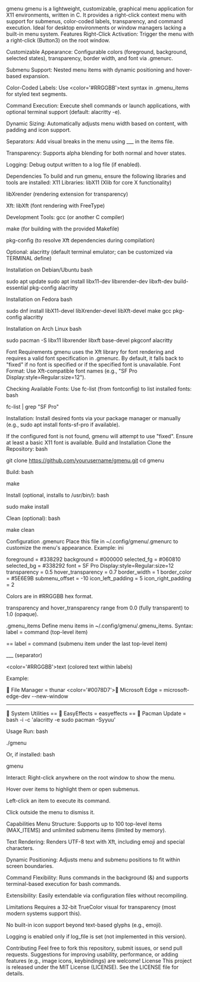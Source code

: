gmenu
gmenu is a lightweight, customizable, graphical menu application for X11 environments, written in C. It provides a right-click context menu with support for submenus, color-coded labels, transparency, and command execution. Ideal for desktop environments or window managers lacking a built-in menu system.
Features
Right-Click Activation: Trigger the menu with a right-click (Button3) on the root window.

Customizable Appearance: Configurable colors (foreground, background, selected states), transparency, border width, and font via .gmenurc.

Submenu Support: Nested menu items with dynamic positioning and hover-based expansion.

Color-Coded Labels: Use <color='#RRGGBB'>text</color> syntax in .gmenu_items for styled text segments.

Command Execution: Execute shell commands or launch applications, with optional terminal support (default: alacritty -e).

Dynamic Sizing: Automatically adjusts menu width based on content, with padding and icon support.

Separators: Add visual breaks in the menu using ___ in the items file.

Transparency: Supports alpha blending for both normal and hover states.

Logging: Debug output written to a log file (if enabled).

Dependencies
To build and run gmenu, ensure the following libraries and tools are installed:
X11 Libraries:
libX11 (Xlib for core X functionality)

libXrender (rendering extension for transparency)

Xft:
libXft (font rendering with FreeType)

Development Tools:
gcc (or another C compiler)

make (for building with the provided Makefile)

pkg-config (to resolve Xft dependencies during compilation)

Optional:
alacritty (default terminal emulator; can be customized via TERMINAL define)

Installation on Debian/Ubuntu
bash

sudo apt update
sudo apt install libx11-dev libxrender-dev libxft-dev build-essential pkg-config alacritty

Installation on Fedora
bash

sudo dnf install libX11-devel libXrender-devel libXft-devel make gcc pkg-config alacritty

Installation on Arch Linux
bash

sudo pacman -S libx11 libxrender libxft base-devel pkgconf alacritty

Font Requirements
gmenu uses the Xft library for font rendering and requires a valid font specification in .gmenurc. By default, it falls back to "fixed" if no font is specified or if the specified font is unavailable.
Font Format: Use Xft-compatible font names (e.g., "SF Pro Display:style=Regular:size=12").

Checking Available Fonts: Use fc-list (from fontconfig) to list installed fonts:
bash

fc-list | grep "SF Pro"

Installation: Install desired fonts via your package manager or manually (e.g., sudo apt install fonts-sf-pro if available).

If the configured font is not found, gmenu will attempt to use "fixed". Ensure at least a basic X11 font is available.
Build and Installation
Clone the Repository:
bash

git clone https://github.com/yourusername/gmenu.git
cd gmenu

Build:
bash

make

Install (optional, installs to /usr/bin/):
bash

sudo make install

Clean (optional):
bash

make clean

Configuration
.gmenurc
Place this file in ~/.config/gmenu/.gmenurc to customize the menu's appearance. Example:
ini

foreground = #338292
background = #000000
selected_fg = #060810
selected_bg = #338292
font = SF Pro Display:style=Regular:size=12
transparency = 0.5
hover_transparency = 0.7
border_width = 1
border_color = #5E6E9B
submenu_offset = -10
icon_left_padding = 5
icon_right_padding = 2

Colors are in #RRGGBB hex format.

transparency and hover_transparency range from 0.0 (fully transparent) to 1.0 (opaque).

.gmenu_items
Define menu items in ~/.config/gmenu/.gmenu_items. Syntax:
label = command (top-level item)

== label = command (submenu item under the last top-level item)

___ (separator)

<color='#RRGGBB'>text</color> (colored text within labels)

Example:

􀈖 File Manager = thunar
<color='#0078D7'>􀎭</color> Microsoft Edge = microsoft-edge-dev --new-window
___
􀣌 System Utilities
== 􀐙 EasyEffects = easyeffects
== 􀚁 Pacman Update = bash -i -c 'alacritty -e sudo pacman -Syyuu'

Usage
Run:
bash

./gmenu

Or, if installed:
bash

gmenu

Interact:
Right-click anywhere on the root window to show the menu.

Hover over items to highlight them or open submenus.

Left-click an item to execute its command.

Click outside the menu to dismiss it.

Capabilities
Menu Structure: Supports up to 100 top-level items (MAX_ITEMS) and unlimited submenu items (limited by memory).

Text Rendering: Renders UTF-8 text with Xft, including emoji and special characters.

Dynamic Positioning: Adjusts menu and submenu positions to fit within screen boundaries.

Command Flexibility: Runs commands in the background (&) and supports terminal-based execution for bash commands.

Extensibility: Easily extendable via configuration files without recompiling.

Limitations
Requires a 32-bit TrueColor visual for transparency (most modern systems support this).

No built-in icon support beyond text-based glyphs (e.g., emoji).

Logging is enabled only if log_file is set (not implemented in this version).

Contributing
Feel free to fork this repository, submit issues, or send pull requests. Suggestions for improving usability, performance, or adding features (e.g., image icons, keybindings) are welcome!
License
This project is released under the MIT License (LICENSE). See the LICENSE file for details.

